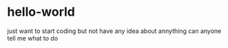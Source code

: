 # hello-world
just want to start coding but not have any idea about annything 
can anyone tell me what to do 
